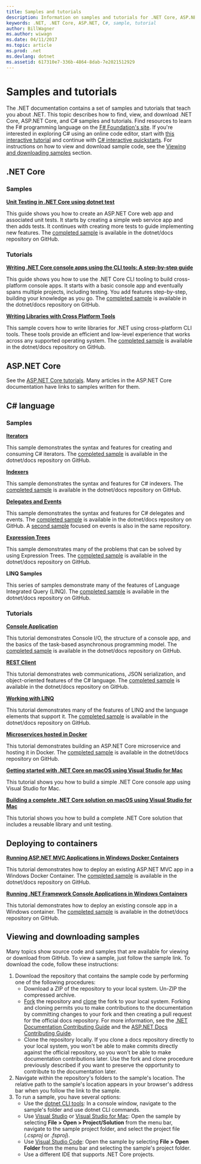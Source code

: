 ```yaml
---
title: Samples and tutorials
description: Information on samples and tutorials for .NET Core, ASP.NET Core, and the C# language that help you learn about .NET.
keywords: .NET, .NET Core, ASP.NET, C#, sample, tutorial
author: BillWagner
ms.author: wiwagn
ms.date: 04/11/2017
ms.topic: article
ms.prod: .net
ms.devlang: dotnet
ms.assetid: 617310e7-336b-4864-8dab-7e2021512929
---
```


# Samples and tutorials

The .NET documentation contains a set of samples and tutorials that teach you about .NET. This topic describes how to find, view, and download .NET Core, ASP.NET Core, and C# samples and tutorials. Find resources to learn the F# programming language on the [F# Foundation's site](http://fsharp.org/learn.html). If you're interested in exploring C# using an online code editor, start with [this interactive tutorial](https://www.microsoft.com/net/learn/in-browser-tutorial/1) and continue with [C# interactive quickstarts](../csharp/quick-starts/index.md). For instructions on how to view and download sample code, see the [Viewing and downloading samples](#viewing-and-downloading-samples) section.

## .NET Core

### Samples

**[Unit Testing in .NET Core using dotnet test](../core/testing/unit-testing-with-dotnet-test.md)**

This guide shows you how to create an ASP.NET Core web app and associated unit tests. It starts by creating a simple web service app and then adds tests. It continues with creating more tests to guide implementing new features. The [completed sample](https://github.com/dotnet/samples/tree/master/core/getting-started/unit-testing-using-dotnet-test) is available in the dotnet/docs repository on GitHub.

### Tutorials

**[Writing .NET Core console apps using the CLI tools: A step-by-step guide](../core/tutorials/using-with-xplat-cli.md)**

This guide shows you how to use the .NET Core CLI tooling to build cross-platform console apps. It starts with a basic console app and eventually spans multiple projects, including testing. You add features step-by-step, building your knowledge as you go. The [completed sample](https://github.com/dotnet/samples/tree/master/core/console-apps) is available in the dotnet/docs repository on GitHub.

**[Writing Libraries with Cross Platform Tools](../core/tutorials/libraries.md)**

This sample covers how to write libraries for .NET using cross-platform CLI tools. These tools provide an efficient and low-level experience that works across any supported operating system. The [completed sample](https://github.com/dotnet/samples/tree/master/framework/libraries/frameworks-library) is available in the dotnet/docs repository on GitHub.

## ASP.NET Core

See the [ASP.NET Core tutorials](/aspnet/core/tutorials/). Many articles in the ASP.NET Core documentation have links to samples written for them.

## C# language

### Samples

**[Iterators](../csharp/iterators.md)**

This sample demonstrates the syntax and features for creating and consuming C# iterators. The [completed sample](https://github.com/dotnet/samples/tree/master/csharp/iterators) is available in the dotnet/docs repository on GitHub.

**[Indexers](../csharp/indexers.md)**

This sample demonstrates the syntax and features for C# indexers. The [completed sample](https://github.com/dotnet/samples/tree/master/csharp/indexers) is available in the dotnet/docs repository on GitHub.

**[Delegates and Events](../csharp/delegates-events.md)**

This sample demonstrates the syntax and features for C# delegates and events. The [completed sample](https://github.com/dotnet/samples/tree/master/csharp/delegates-and-events) is available in the dotnet/docs repository on GitHub. A [second sample](https://github.com/dotnet/samples/tree/master/csharp/events) focused on events is also in the same repository.

**[Expression Trees](../csharp/expression-trees.md)**

This sample demonstrates many of the problems that can be solved by using Expression Trees. The [completed sample](https://github.com/dotnet/samples/tree/master/csharp/expression-trees) is available in the dotnet/docs repository on GitHub.

**LINQ Samples**

This series of samples demonstrate many of the features of Language Integrated Query (LINQ). The [completed sample](https://github.com/dotnet/samples/tree/master/core/linq/csharp) is available in the dotnet/docs repository on GitHub.

### Tutorials

**[Console Application](../csharp/tutorials/console-teleprompter.md)**

This tutorial demonstrates Console I/O, the structure of a console app, and the basics of the task-based asynchronous programming model. The [completed sample](https://github.com/dotnet/samples/tree/master/csharp/getting-started/console-teleprompter) is available in the dotnet/docs repository on GitHub.

**[REST Client](../csharp/tutorials/console-webapiclient.md)**

This tutorial demonstrates web communications, JSON serialization, and object-oriented features of the C# language. The [completed sample](https://github.com/dotnet/samples/tree/master/csharp/getting-started/console-webapiclient) is available in the dotnet/docs repository on GitHub.

**[Working with LINQ](../csharp/tutorials/working-with-linq.md)**

This tutorial demonstrates many of the features of LINQ and the language elements that support it. The [completed sample](https://github.com/dotnet/samples/tree/master/csharp/getting-started/console-linq) is available in the dotnet/docs repository on GitHub.

**[Microservices hosted in Docker](../csharp/tutorials/microservices.md)**

This tutorial demonstrates building an ASP.NET Core microservice and hosting it in Docker. The [completed sample](https://github.com/dotnet/samples/tree/master/csharp/getting-started/WeatherMicroservice) is available in the dotnet/docs repository on GitHub.

**[Getting started with .NET Core on macOS using Visual Studio for Mac](../core/tutorials/using-on-mac-vs.md)**

This tutorial shows you how to build a simple .NET Core console app using Visual Studio for Mac.

**[Building a complete .NET Core solution on macOS using Visual Studio for Mac](../core/tutorials/using-on-mac-vs-full-solution.md)**

This tutorial shows you how to build a complete .NET Core solution that includes a reusable library and unit testing.

## Deploying to containers

**[Running ASP.NET MVC Applications in Windows Docker Containers](../framework/docker/aspnetmvc.md)**

This tutorial demonstrates how to deploy an existing ASP.NET MVC app in a Windows Docker Container. The [completed sample](https://github.com/dotnet/samples/tree/master/framework/docker/MVCRandomAnswerGenerator) is available in the dotnet/docs repository on GitHub.

**[Running .NET Framework Console Applications in Windows Containers](../framework/docker/console.md)**

This tutorial demonstrates how to deploy an existing console app in a Windows container. The [completed sample](https://github.com/dotnet/samples/tree/master/framework/docker/ConsoleRandomAnswerGenerator) is available in the dotnet/docs repository on GitHub.

## Viewing and downloading samples

Many topics show source code and samples that are available for viewing or download from GitHub. To view a sample, just follow the sample link. To download the code, follow these instructions:

1. Download the repository that contains the sample code by performing one of the following procedures:
   * Download a ZIP of the repository to your local system. Un-ZIP the compressed archive.
   * [Fork](https://help.github.com/articles/fork-a-repo/) the repository and [clone](https://help.github.com/articles/cloning-a-repository/) the fork to your local system. Forking and cloning permits you to make contributions to the documentation by committing changes to your fork and then creating a pull request for the official docs repository. For more information, see the [.NET Documentation Contributing Guide](https://github.com/dotnet/docs/blob/master/CONTRIBUTING.md) and the [ASP.NET Docs Contributing Guide](https://github.com/aspnet/Docs/blob/master/CONTRIBUTING.md).
   * Clone the repository locally. If you clone a docs repository directly to your local system, you won't be able to make commits directly against the official repository, so you won't be able to make documentation contributions later. Use the fork and clone procedure previously described if you want to preserve the opportunity to contribute to the documentation later.
1. Navigate within the repository's folders to the sample's location. The relative path to the sample's location appears in your browser's address bar when you follow the link to the sample.
1. To run a sample, you have several options:
   * Use the [dotnet CLI tools](../core/tools/index.md): In a console window, navigate to the sample's folder and use dotnet CLI commands.
   * Use [Visual Studio](https://www.visualstudio.com/) or [Visual Studio for Mac](https://www.visualstudio.com/vs/visual-studio-mac/): Open the sample by selecting **File > Open > Project/Solution** from the menu bar, navigate to the sample project folder, and select the project file (*.csproj* or *.fsproj*).
   * Use [Visual Studio Code](https://code.visualstudio.com/): Open the sample by selecting **File > Open Folder** from the menu bar and selecting the sample's project folder.
   * Use a different IDE that supports .NET Core projects.
